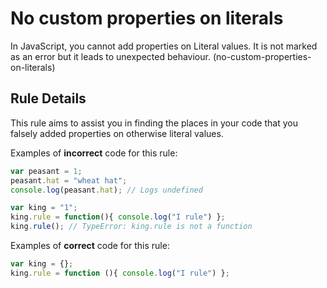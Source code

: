 # No custom properties on literals 

In JavaScript, you cannot add properties on Literal values. It is not marked as an error but it leads to unexpected behaviour. (no-custom-properties-on-literals)

## Rule Details

This rule aims to assist you in finding the places in your code that you falsely added properties on otherwise literal values.

Examples of **incorrect** code for this rule:

```js
var peasant = 1;
peasant.hat = "wheat hat";
console.log(peasant.hat); // Logs undefined

var king = "1";
king.rule = function(){ console.log("I rule") };
king.rule(); // TypeError: king.rule is not a function
```

Examples of **correct** code for this rule:

```js
var king = {};
king.rule = function (){ console.log("I rule") };

```
